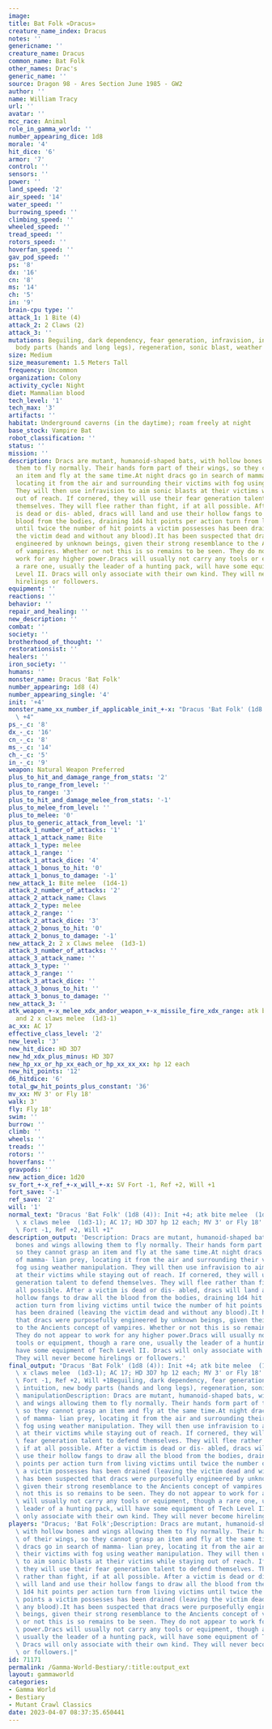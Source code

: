 ```yaml
---
image: 
title: Bat Folk «Dracus»
creature_name_index: Dracus
notes: ''
genericname: ''
creature_name: Dracus
common_name: Bat Folk
other_names: Drac's
generic_name: ''
source: Dragon 98 - Ares Section June 1985 - GW2
author: ''
name: William Tracy
url: ''
avatar: ''
mcc_race: Animal
role_in_gamma_world: ''
number_appearing_dice: 1d8
morale: '4'
hit_dice: '6'
armor: '7'
control: ''
sensors: ''
power: ''
land_speed: '2'
air_speed: '14'
water_speed: ''
burrowing_speed: ''
climbing_speed: ''
wheeled_speed: ''
tread_speed: ''
rotors_speed: ''
hoverfan_speed: ''
gav_pod_speed: ''
ps: '8'
dx: '16'
cn: '8'
ms: '14'
ch: '5'
in: '9'
brain-cpu type: ''
attack_1: 1 Bite (4)
attack_2: 2 Claws (2)
attack_3: ''
mutations: Beguiling, dark dependency, fear generation, infravision, intuition, new
  body parts (hands and long legs), regeneration, sonic blast, weather manipulation
size: Medium
size_measurement: 1.5 Meters Tall
frequency: Uncommon
organization: Colony
activity_cycle: Night
diet: Mammalian blood
tech_level: '1'
tech_max: '3'
artifacts: ''
habitat: Underground caverns (in the daytime); roam freely at night
base_stock: Vampire Bat
robot_classification: ''
status: ''
mission: ''
description: Dracs are mutant, humanoid-shaped bats, with hollow bones and wings allowing
  them to fly normally. Their hands form part of their wings, so they cannot grasp
  an item and fly at the same time.At night dracs go in search of mamma- lian prey,
  locating it from the air and surrounding their victims with fog using weather manipulation.
  They will then use infravision to aim sonic blasts at their victims while staying
  out of reach. If cornered, they will use their fear generation talent to defend
  themselves. They will flee rather than fight, if at all possible. After a victim
  is dead or dis- abled, dracs will land and use their hollow fangs to draw all the
  blood from the bodies, draining 1d4 hit points per action turn from living victims
  until twice the number of hit points a victim possesses has been drained (leaving
  the victim dead and without any blood).It has been suspected that dracs were purposefully
  engineered by unknown beings, given their strong resemblance to the Ancients concept
  of vampires. Whether or not this is so remains to be seen. They do not appear to
  work for any higher power.Dracs will usually not carry any tools or equipment, though
  a rare one, usually the leader of a hunting pack, will have some equipment of Tech
  Level II. Dracs will only associate with their own kind. They will never become
  hirelings or followers.
equipment: ''
reactions: ''
behavior: ''
repair_and_healing: ''
new_description: ''
combat: ''
society: ''
brotherhood_of_thought: ''
restorationsist: ''
healers: ''
iron_society: ''
humans: ''
monster_name: Dracus 'Bat Folk'
number_appearing: 1d8 (4)
number_appearing_single: '4'
init: '+4'
monster_name_xx_number_if_applicable_init_+-x: "Dracus 'Bat Folk' (1d8 (4)): Init\
  \ +4"
ps_-_c: '8'
dx_-_c: '16'
cn_-_c: '8'
ms_-_c: '14'
ch_-_c: '5'
in_-_c: '9'
weapon: Natural Weapon Preferred
plus_to_hit_and_damage_range_from_stats: '2'
plus_to_range_from_level: ''
plus_to_range: '3'
plus_to_hit_and_damage_melee_from_stats: '-1'
plus_to_melee_from_level: ''
plus_to_melee: '0'
plus_to_generic_attack_from_level: '1'
attack_1_number_of_attacks: '1'
attack_1_attack_name: Bite
attack_1_type: melee
attack_1_range: ''
attack_1_attack_dice: '4'
attack_1_bonus_to_hit: '0'
attack_1_bonus_to_damage: '-1'
new_attack_1: Bite melee  (1d4-1)
attack_2_number_of_attacks: '2'
attack_2_attack_name: Claws
attack_2_type: melee
attack_2_range: ''
attack_2_attack_dice: '3'
attack_2_bonus_to_hit: '0'
attack_2_bonus_to_damage: '-1'
new_attack_2: 2 x Claws melee  (1d3-1)
attack_3_number_of_attacks: ''
attack_3_attack_name: ''
attack_3_type: ''
attack_3_range: ''
attack_3_attack_dice: ''
attack_3_bonus_to_hit: ''
attack_3_bonus_to_damage: ''
new_attack_3: ''
atk_weapon_+-x_melee_xdx_andor_weapon_+-x_missile_fire_xdx_range: atk bite melee  (1d4-1)
  and 2 x claws melee  (1d3-1)
ac_xx: AC 17
effective_class_level: '2'
new_level: '3'
new_hit_dice: HD 3D7
new_hd_xdx_plus_minus: HD 3D7
new_hp_xx_or_hp_xx_each_or_hp_xx_xx_xx: hp 12 each
new_hit_points: '12'
d6_hitdice: '6'
total_gw_hit_points_plus_constant: '36'
mv_xx: MV 3' or Fly 18'
walk: 3'
fly: Fly 18'
swim: ''
burrow: ''
climb: ''
wheels: ''
treads: ''
rotors: ''
hoverfans: ''
gravpods: ''
new_action_dice: 1d20
sv_fort_+-x_ref_+-x_will_+-x: SV Fort -1, Ref +2, Will +1
fort_save: '-1'
ref_save: '2'
will: '1'
normal_text: "Dracus 'Bat Folk' (1d8 (4)): Init +4; atk bite melee  (1d4-1) and 2\
  \ x claws melee  (1d3-1); AC 17; HD 3D7 hp 12 each; MV 3' or Fly 18' ; 1d20; SV\
  \ Fort -1, Ref +2, Will +1"
description_output: 'Description: Dracs are mutant, humanoid-shaped bats, with hollow
  bones and wings allowing them to fly normally. Their hands form part of their wings,
  so they cannot grasp an item and fly at the same time.At night dracs go in search
  of mamma- lian prey, locating it from the air and surrounding their victims with
  fog using weather manipulation. They will then use infravision to aim sonic blasts
  at their victims while staying out of reach. If cornered, they will use their fear
  generation talent to defend themselves. They will flee rather than fight, if at
  all possible. After a victim is dead or dis- abled, dracs will land and use their
  hollow fangs to draw all the blood from the bodies, draining 1d4 hit points per
  action turn from living victims until twice the number of hit points a victim possesses
  has been drained (leaving the victim dead and without any blood).It has been suspected
  that dracs were purposefully engineered by unknown beings, given their strong resemblance
  to the Ancients concept of vampires. Whether or not this is so remains to be seen.
  They do not appear to work for any higher power.Dracs will usually not carry any
  tools or equipment, though a rare one, usually the leader of a hunting pack, will
  have some equipment of Tech Level II. Dracs will only associate with their own kind.
  They will never become hirelings or followers.'
final_output: "Dracus 'Bat Folk' (1d8 (4)): Init +4; atk bite melee  (1d4-1) and 2\
  \ x claws melee  (1d3-1); AC 17; HD 3D7 hp 12 each; MV 3' or Fly 18' ; 1d20; SV\
  \ Fort -1, Ref +2, Will +1Beguiling, dark dependency, fear generation, infravision,\
  \ intuition, new body parts (hands and long legs), regeneration, sonic blast, weather\
  \ manipulationDescription: Dracs are mutant, humanoid-shaped bats, with hollow bones\
  \ and wings allowing them to fly normally. Their hands form part of their wings,\
  \ so they cannot grasp an item and fly at the same time.At night dracs go in search\
  \ of mamma- lian prey, locating it from the air and surrounding their victims with\
  \ fog using weather manipulation. They will then use infravision to aim sonic blasts\
  \ at their victims while staying out of reach. If cornered, they will use their\
  \ fear generation talent to defend themselves. They will flee rather than fight,\
  \ if at all possible. After a victim is dead or dis- abled, dracs will land and\
  \ use their hollow fangs to draw all the blood from the bodies, draining 1d4 hit\
  \ points per action turn from living victims until twice the number of hit points\
  \ a victim possesses has been drained (leaving the victim dead and without any blood).It\
  \ has been suspected that dracs were purposefully engineered by unknown beings,\
  \ given their strong resemblance to the Ancients concept of vampires. Whether or\
  \ not this is so remains to be seen. They do not appear to work for any higher power.Dracs\
  \ will usually not carry any tools or equipment, though a rare one, usually the\
  \ leader of a hunting pack, will have some equipment of Tech Level II. Dracs will\
  \ only associate with their own kind. They will never become hirelings or followers."
players: "Dracus; 'Bat Folk';Description: Dracs are mutant, humanoid-shaped bats,\
  \ with hollow bones and wings allowing them to fly normally. Their hands form part\
  \ of their wings, so they cannot grasp an item and fly at the same time.At night\
  \ dracs go in search of mamma- lian prey, locating it from the air and surrounding\
  \ their victims with fog using weather manipulation. They will then use infravision\
  \ to aim sonic blasts at their victims while staying out of reach. If cornered,\
  \ they will use their fear generation talent to defend themselves. They will flee\
  \ rather than fight, if at all possible. After a victim is dead or dis- abled, dracs\
  \ will land and use their hollow fangs to draw all the blood from the bodies, draining\
  \ 1d4 hit points per action turn from living victims until twice the number of hit\
  \ points a victim possesses has been drained (leaving the victim dead and without\
  \ any blood).It has been suspected that dracs were purposefully engineered by unknown\
  \ beings, given their strong resemblance to the Ancients concept of vampires. Whether\
  \ or not this is so remains to be seen. They do not appear to work for any higher\
  \ power.Dracs will usually not carry any tools or equipment, though a rare one,\
  \ usually the leader of a hunting pack, will have some equipment of Tech Level II.\
  \ Dracs will only associate with their own kind. They will never become hirelings\
  \ or followers.|"
id: 71171
permalink: /Gamma-World-Bestiary/:title:output_ext
layout: gammaworld
categories:
- Gamma World
- Bestiary
- Mutant Crawl Classics
date: 2023-04-07 08:37:35.650441
---
```

